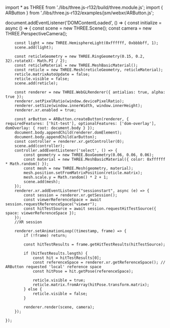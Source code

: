 import * as THREE from './libs/three.js-r132/build/three.module.js';
import { ARButton } from './libs/three.js-r132/examples/jsm/webxr/ARButton.js';

document.addEventListener('DOMContentLoaded', () => {
    const initialize = async () => {
        const scene = new THREE.Scene();
        const camera = new THREE.PerspectiveCamera();

        const light = new THREE.HemisphereLight(0xffffff, 0xbbbbff, 1);
        scene.add(light);

        const reticleGeometry = new THREE.RingGeometry(0.15, 0.2, 32).rotateX(- Math.PI / 2);
        const reticleMaterial = new THREE.MeshBasicMaterial();
        const reticle = new THREE.Mesh(reticleGeometry, reticleMaterial);
        reticle.matrixAutoUpdate = false;
        reticle.visible = false;
        scene.add(reticle);

        const renderer = new THREE.WebGLRenderer({ antialias: true, alpha: true });
        renderer.setPixelRatio(window.devicePixelRatio);
        renderer.setSize(window.innerWidth, window.innerHeight);
        renderer.xr.enabled = true;

        const arButton = ARButton.createButton(renderer, { requiredFeatures: ['hit-test'], optionalFeatures: ['dom-overlay'], domOverlay: { root: document.body } });
        document.body.appendChild(renderer.domElement);
        document.body.appendChild(arButton);
        const controller = renderer.xr.getController(0);
        scene.add(controller);
        controller.addEventListener('select', () => {
            const geometry = new THREE.BoxGeometry(0.06, 0.06, 0.06);
            const material = new THREE.MeshBasicMaterial({ color: 0xffffff * Math.random() });
            const mesh = new THREE.Mesh(geometry, material);
            mesh.position.setFromMatrixPosition(reticle.matrix);
            mesh.scale.y = Math.random() * 2 + 1;
            scene.add(mesh);
        });
        renderer.xr.addEventListener("sessionstart", async (e) => {
            const session = renderer.xr.getSession();
            const viewerReferenceSpace = await session.requestReferenceSpace("viewer");
            const hitTestSource = await session.requestHitTestSource({ space: viewerReferenceSpace });
        });
        //XR session 

        renderer.setAnimationLoop((timestamp, frame) => {
            if (!frame) return;

            const hitTestResults = frame.getHitTestResults(hitTestSource);

            if (hitTestResults.length) {
                const hit = hitTestResults[0];
                const referenceSpace = renderer.xr.getReferenceSpace(); // ARButton requested 'local' reference space
                const hitPose = hit.getPose(referenceSpace);

                reticle.visible = true;
                reticle.matrix.fromArray(hitPose.transform.matrix);
            } else {
                reticle.visible = false;
            }

            renderer.render(scene, camera);
        });

    });